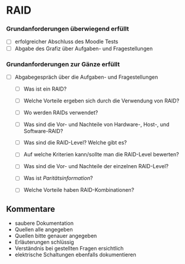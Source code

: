 # RAID

### Grundanforderungen **überwiegend erfüllt**

- [ ] erfolgreicher Abschluss des Moodle Tests
- [ ] Abgabe des Grafiz über Aufgaben- und Fragestellungen

### Grundanforderungen **zur Gänze erfüllt**

- [ ] Abgabegespräch über die Aufgaben- und Fragestellungen
  - [ ] Was ist ein RAID?
  - [ ] Welche Vorteile ergeben sich durch die Verwendung von RAID?
  - [ ] Wo werden RAIDs verwendet?
  - [ ] Was sind die Vor- und Nachteile von Hardware-, Host-, und Software-RAID?
  - [ ] Was sind die RAID-Level? Welche gibt es?
  - [ ] Auf welche Kriterien kann/sollte man die RAID-Level bewerten?
  - [ ] Was sind die Vor- und Nachteile der einzelnen RAID-Level?
  - [ ] Was ist *Paritätsinformation*?
  - [ ] Welche Vorteile haben RAID-Kombinationen?


## Kommentare
- saubere Dokumentation
- Quellen alle angegeben
- Quellen bitte genauer angegeben
- Erläuterungen schlüssig
- Verständnis bei gestellten Fragen ersichtlich
- elektrische Schaltungen ebenfalls dokumentieren
